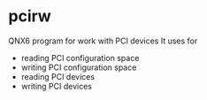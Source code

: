 # pcirw
QNX6 program for work with PCI devices
It uses for
 - reading PCI configuration space
 - writing PCI configuration space
 - reading PCI devices 
 - writing PCI devices 
